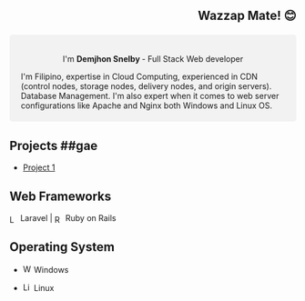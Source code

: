 ##  <p align="right">Wazzap Mate! 😊 </p>


<div style="display: flex; justify-content: space-between; align-items: center; background-color: #f2f2f2; padding: 20px; border-radius: 5px;">
  <div>
 
  <p align="center">  I'm <b> Demjhon Snelby </b>- Full Stack Web developer </p>
I'm Filipino, expertise in Cloud Computing, experienced in CDN (control nodes, storage nodes, delivery nodes, and origin servers). Database Management.  I'm also expert when it comes to web server configurations like Apache and Nginx both Windows and Linux OS.


</div>
   
</div>

  
  
  
## Projects ##gae

- [Project 1](https://github.com/djdemjhon/picturer)

## Web Frameworks
<span style="display: inline;">
<img src="https://img.uxwing.com/wp-content/themes/uxwing/download/brands-social-media/laravel-icon.svg" alt="Laravel" width="15" height="15" style="vertical-align: middle;">
  Laravel
</span> |
  

<span style="display: inline;">
 <img src="https://img.uxwing.com/wp-content/themes/uxwing/download/brands-social-media/ruby-on-rails-icon.svg" alt="Ruby on Rails" width="15" height="15" style="vertical-align: middle;">
  Ruby on Rails
</span>



  
## Operating System

- <img src="https://img.uxwing.com/wp-content/themes/uxwing/download/brands-social-media/windows-icon.svg" alt="Windows" width="15" height="15"> Windows

- <img src="https://img.uxwing.com/wp-content/themes/uxwing/download/brands-social-media/linux-icon.svg" alt="Linux" width="15" height="15"> Linux








